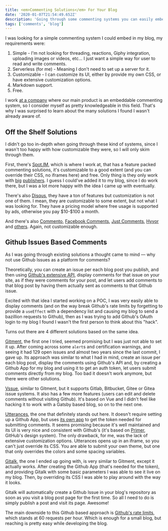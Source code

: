 ```yaml
---
title: <em>Commenting Solutions</em> For Your Blog
date: '2020-01-07T21:54:49.652Z'
description: 'Going through some commenting systems you can easily embed in your blog.'
tags: ['comments', 'blog']
---
```


I was looking for a simple commenting system I could embed in my blog, my requirements were:

1. Simple - I'm not looking for threading, reactions, Giphy integration, uploading images or videos, etc... I just want a simple way for user to read and write comments.
2. Serverless (for me) - Meaning I don't need to set up a server for it.
3. Customizable - I can customize its UI, either by provide my own CSS, or have extensive customization options.
4. Markdown support.
5. Free.

I work [at a company](https://www.spot.im/) where our main product is an embeddable commenting system, so I consider myself as pretty knowledgeable in this field. That's why I was surprised to learn about the many solutions I found I wasn't already aware of.

<!-- I will now share my findings, after spending a day or so going through existing solutions. -->

## Off the Shelf Solutions

<!-- Off the shelf solutions mostly have a some sort of , so that wasn't the good enough for my needs. -->

I didn't go too in-depth when going through these kind of systems, since I wasn't too happy with how customizable they were, so I will only skim through them.

First, there's [Spot.IM](https://www.spot.im/), which is where I work at, that has a feature packed commenting solutions, it's customizable to a good extent (and you can override their CSS, no iframes here) and free. Only thing is they only work with [big](https://www.foxnews.com/) [publishers](https://www.aol.com/). I guess I could've added it to my blog, since I do work there, but I was a lot more happy with the idea I came up with eventually.

There's also [Disqus](https://disqus.com/), they have a ton of features but customization is not one of them. I mean, they are customizable to some extent, but not what I was looking for. They have a pricing model where free usage is supported by ads, otherwise you pay \$10-\$100 a month.

And there's also [Commento](https://commento.io/), [Facebook Comments](https://developers.facebook.com/docs/plugins/comments/), [Just Comments](https://just-comments.com/), [Hyvor](https://hyvor.com/) and [others](https://www.gatsbyjs.org/docs/adding-comments/). Again, not customizable enough.

## Github Issues Based Comments

As I was going through existing solutions a thought came to mind — why not use Github Issues as a platform for comments?

Theoretically, you can create an issue per each blog post you publish, and then using [Github's extensive API](https://developer.github.com/v3/issues/), display comments for that issue on your site, as if they were comments for your post, and let users add comments to that blog post by having them actually sent as comments to that Github issue.

Excited with that idea I started working on a POC, I was very easily able to display comments (and on the way break Github's rate limits by forgetting to provide a `useEffect` with a dependency list and causing my blog to send a bazillion requests to Github), then as I was trying to add Github's OAuth login to my blog I found I wasn't the first person to think about this "hack".

Turns out there are 4 different solutions based on the same idea.

[Gitment](https://github.com/imsun/gitment), the first one I tried, seemed promising but I was just not able to set it up. After coming across some `alert`s and certification warnings, and seeing it had 129 open issues and almost two years since the last commit, I gave up. Its approach was similar to what I had in mind, create an issue per each blog post, display the comments using Github's API and, by creating a Github App for my blog and using it to get an auth token, let users submit comments directly from my blog. Too bad it doesn't work anymore, but there were other solutions.

[Vssue](https://vssue.js.org/), similar to Gitment, but it supports Gitlab, Bitbucket, Gitee or Gitea issue systems. It also has a few more features (users can edit and delete comments without visiting Github). It's based on Vue and I didn't feel like hacking it to work with a Gatsby based blog, so on to the next one.

[Utterances](https://utteranc.es/), the one that definitely stands out here. It doesn't require setting up a Github App, but uses [its own app](https://github.com/apps/utterances) to get the token needed for submitting comments. It seems promising because it's well maintained and its UI is very nice and consistent with Github's (it's based on [Primer](https://primer.style/), GitHub's design system). The only drawback, for me, was the lack of extensive customization options. Utterances opens up in an iframe, so you can't just override its CSS. You are able to submit your own theme, but one that only overrides the colors and some spacing variables.

[Gitalk](https://github.com/gitalk/gitalk), the one I ended up going with, is very similar to Gitment, except it actually works. After creating the Github App (that's needed for the token), and providing Gitalk with some basic parameters I was able to see it live on my blog. Then, by overriding its CSS I was able to play around with the way it looks.

Gitalk will automatically create a Github Issue in your blog's repository as soon as you visit a blog post page for the first time. So all I need to do is simply publish a post and visit its page. Awesome!

The main downside to this Github based approach is [Github's rate limits](https://developer.github.com/v3/#rate-limiting), which stands at 60 requests per hour. Which is enough for a small blog, but reaching is pretty easy while developing the blog.
